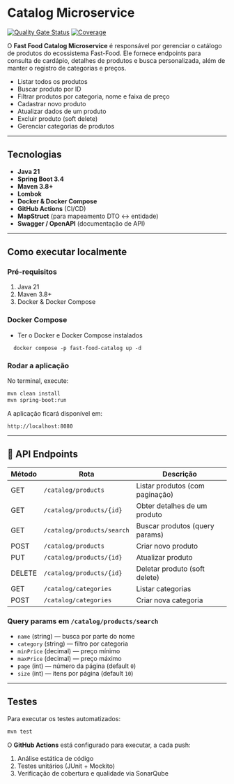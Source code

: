 # Catalog Microservice
[![Quality Gate Status](https://sonarcloud.io/api/project_badges/measure?project=9soat_fast-food-catalog&metric=alert_status)](https://sonarcloud.io/summary/new_code?id=9soat_fast-food-catalog)
[![Coverage](https://sonarcloud.io/api/project_badges/measure?project=9soat_fast-food-catalog&metric=coverage)](https://sonarcloud.io/summary/new_code?id=9soat_fast-food-catalog)

O **Fast Food Catalog Microservice** é responsável por gerenciar o catálogo de produtos do ecossistema Fast-Food. Ele fornece endpoints para consulta de cardápio, detalhes de produtos e busca personalizada, além de manter o registro de categorias e preços.
- Listar todos os produtos  
- Buscar produto por ID  
- Filtrar produtos por categoria, nome e faixa de preço  
- Cadastrar novo produto  
- Atualizar dados de um produto  
- Excluir produto (soft delete)  
- Gerenciar categorias de produtos  
---

## Tecnologias

- **Java 21**  
- **Spring Boot 3.4**  
- **Maven 3.8+**  
- **Lombok**  
- **Docker & Docker Compose**  
- **GitHub Actions** (CI/CD)  
- **MapStruct** (para mapeamento DTO ↔ entidade)  
- **Swagger / OpenAPI** (documentação de API)  

---

## Como executar localmente

### Pré-requisitos

1. Java 21  
2. Maven 3.8+  
3. Docker & Docker Compose  

### Docker Compose

- Ter o Docker e Docker Compose instalados

```shell
  docker compose -p fast-food-catalog up -d
```

### Rodar a aplicação

No terminal, execute:

```bash
mvn clean install
mvn spring-boot:run
```

A aplicação ficará disponível em:  
```
http://localhost:8080
```

---

## 📖 API Endpoints

| Método | Rota                                    | Descrição                          |
| ------ | --------------------------------------- | ---------------------------------- |
| GET    | `/catalog/products`                     | Listar produtos (com paginação)    |
| GET    | `/catalog/products/{id}`                | Obter detalhes de um produto       |
| GET    | `/catalog/products/search`              | Buscar produtos (query params)     |
| POST   | `/catalog/products`                     | Criar novo produto                 |
| PUT    | `/catalog/products/{id}`                | Atualizar produto                  |
| DELETE | `/catalog/products/{id}`                | Deletar produto (soft delete)      |
| GET    | `/catalog/categories`                   | Listar categorias                  |
| POST   | `/catalog/categories`                   | Criar nova categoria               |

### Query params em `/catalog/products/search`

- `name` (string) — busca por parte do nome  
- `category` (string) — filtro por categoria  
- `minPrice` (decimal) — preço mínimo  
- `maxPrice` (decimal) — preço máximo  
- `page` (int) — número da página (default `0`)  
- `size` (int) — itens por página (default `10`)  

---

## Testes

Para executar os testes automatizados:

```bash
mvn test
```

O **GitHub Actions** está configurado para executar, a cada push:

1. Análise estática de código  
2. Testes unitários (JUnit + Mockito)  
3. Verificação de cobertura e qualidade via SonarQube  
